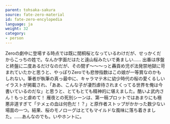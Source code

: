 ```yaml
---
parent: tohsaka-sakura
source: fate-zero-material
id: fate-zero-encylopedia
language: ja
weight: 32
category:
- person
---
```


Zeroの劇中に登場する時点では既に間桐桜となっているわけだが、せっかくだからこっちの姓で。なんか字面だはたと遠山桜みたいで勇ましい……
出番は序盤と終盤に二度あるだけなのだが、その間ず～～～っと轟貢め児ポ法発禁地獄に苛まれていたかと思うと、やっぽりZeroでも悲惨指数はこの娘が一等賞なのかもしれない。筆者が執筆の真っ最中に、キャラマテ木に幼少時代の桜の愛くるしいイラストが掲載され、「ああ、こんな子が凄烈虐待されまくってる世界を俺は今書いているのだな」と思うと、とてもとても精神的に堪えました。酷いよ武内さん！もっと虐めて！
雁夜との死別シーンは、第一稿プロットではあまりにも極悪非道すぎて「テメェの血は何色だ！？」と原作者ストップがかかった数少ない場面の一つ。結果、桜のモノローグはとてもマイルドな風味に落ち着きました。……あんなのでも。いやホントに。

